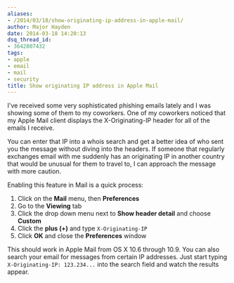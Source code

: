 ```yaml
---
aliases:
- /2014/03/18/show-originating-ip-address-in-apple-mail/
author: Major Hayden
date: 2014-03-18 14:20:13
dsq_thread_id:
- 3642807432
tags:
- apple
- email
- mail
- security
title: Show originating IP address in Apple Mail
---
```


I've received some very sophisticated phishing emails lately and I was showing some of them to my coworkers. One of my coworkers noticed that my Apple Mail client displays the X-Originating-IP header for all of the emails I receive.

You can enter that IP into a whois search and get a better idea of who sent you the message without diving into the headers. If someone that regularly exchanges email with me suddenly has an originating IP in another country that would be unusual for them to travel to, I can approach the message with more caution.

Enabling this feature in Mail is a quick process:

  1. Click on the **Mail** menu, then **Preferences**
  2. Go to the **Viewing** tab
  3. Click the drop down menu next to **Show header detail** and choose **Custom**
  4. Click the **plus (+)** and type `X-Originating-IP`
  5. Click **OK** and close the **Preferences** window

This should work in Apple Mail from OS X 10.6 through 10.9. You can also search your email for messages from certain IP addresses. Just start typing `X-Originating-IP: 123.234...` into the search field and watch the results appear.